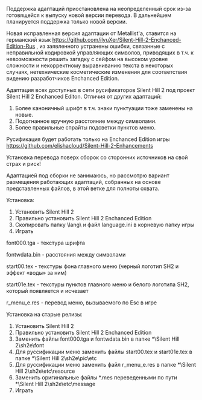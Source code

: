 Поддержка адаптаций приостановлена на неопределенный срок из-за готовящейся к выпуску новой версии перевода. В дальнейшем планируется поддержка только новой версии.

Новая исправленная версия адаптации от Metallist'a, ставится на германский язык https://github.com/ilyuXer/Silent-Hill-2-Enchanced-Edition-Rus , из заявленного устранены ошибки, связанные с неправильной кодировкой управляющих символов, приводящих в т.ч. к невозможности решить загадку с сейфом на высоком уровне сложности и некорректному выравниванию текста в некоторых случаях, нетехнические косметические изменения для соответствия видению разработчиков Enchanced Edition.

Адаптация всех доступных в сети русификаторов Silent Hill 2 под проект Silent Hill 2 Enchanced Editon.
Отличия от других адаптаций:
1. Более каноничный шрифт в т.ч. знаки пунктуации тоже заменены на новые.
2. Подогнанное вручную расстояние между символами.
3. Более правильные спрайты подсветки пунктов меню.

Русификация будет работать только на Enchanced Edition игры https://github.com/elishacloud/Silent-Hill-2-Enhancements

Установка перевода поверх сборок со сторонних источников на свой страх и риск!

Адаптацией под сборки не занимаюсь, но рассмотрю вариант размещения работающих адаптаций, собранных на основе представленных файлов, в этой ветке для полноты охвата.

Установка:
1. Установить Silent Hill 2
2. Правильно установить Silent Hill 2 Enchanced Edition
3. Скопировать папку \lang\ и файл language.ini в корневую папку игры
4. Играть

font000.tga - текстура шрифта

fontwdata.bin - расстояния между символами

start00.tex - текстуры фона главного меню (черный логотип SH2 и эффект «воды» за ним)

start01e.tex - текстуры пунктов главного меню и белого логотипа SH2, который появляется и исчезает

r_menu_e.res - перевод меню, вызываемого по Esc в игре

Установка на старые релизы:
1. Установить Silent Hill 2
2. Правильно установить Silent Hill 2 Enchanced Edition
3. Заменить файлы font000.tga и fontwdata.bin в папке *\Silent Hill 2\sh2e\font
4. Для руссификации меню заменить файлы start00.tex и start01e.tex в папке *\Silent Hill 2\sh2e\pic\etc
5. Для руссификации меню заменить файл r_menu_e.res в папке *\Silent Hill 2\sh2e\etc\resource
6. Заменить оригинальные файлы *.mes переведенными по пути *\Silent Hill 2\sh2e\etc\message
7. Играть
